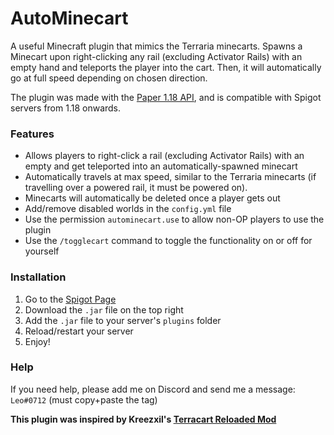 # AutoMinecart
A useful Minecraft plugin that mimics the Terraria minecarts. Spawns a Minecart upon right-clicking any rail (excluding Activator Rails) with an empty hand and teleports the player into the cart. Then, it will automatically go at full speed depending on chosen direction.

The plugin was made with the [Paper 1.18 API](https://papermc.io/), and is compatible with Spigot servers from 1.18 onwards.

### **Features**
- Allows players to right-click a rail (excluding Activator Rails) with an empty and get teleported into an automatically-spawned minecart
- Automatically travels at max speed, similar to the Terraria minecarts (if travelling over a powered rail, it must be powered on).
- Minecarts will automatically be deleted once a player gets out
- Add/remove disabled worlds in the `config.yml` file
- Use the permission `autominecart.use` to allow non-OP players to use the plugin
- Use the `/togglecart` command to toggle the functionality on or off for yourself

### **Installation**
1. Go to the [Spigot Page](https://www.spigotmc.org/resources/autominecart.101327/)
2. Download the `.jar` file on the top right
3. Add the `.jar` file to your server's `plugins` folder
4. Reload/restart your server
5. Enjoy!

### **Help**
If you need help, please add me on Discord and send me a message: `Lеo#0712` (must copy+paste the tag)

**This plugin was inspired by Kreezxil's [Terracart Reloaded Mod](https://www.curseforge.com/minecraft/mc-mods/terracart-reloaded)**

